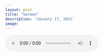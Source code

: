 ```yaml
---
layout: post
title: "Sermon"
description: 'January 17, 2021'
image:
---
```


<audio controls preload="metadata">
  <source src="https://docs.google.com/uc?export=open&id=1kS-ALCaB4_ijrXltODf_-jYCM3lBxC_m" type="audio/mp3">
Your browser does not support the audio element.
</audio>
